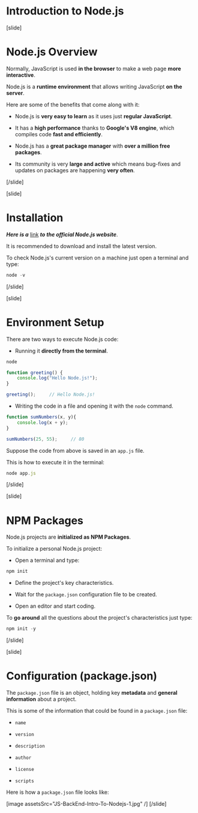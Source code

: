 # Introduction to Node.js

[slide]

# Node.js Overview

Normally, JavaScript is used **in the browser** to make a web page **more interactive**.

Node.js is a **runtime environment** that allows writing JavaScript **on the server**.

Here are some of the benefits that come along with it:

- Node.js is **very easy to learn** as it uses just **regular JavaScript**.

- It has a **high performance** thanks to **Google's V8 engine**, which compiles code **fast and efficiently**.

- Node.js has a **great package manager** with **over a million free packages**.

- Its community is very **large and active** which means bug-fixes and updates on packages are happening **very often**.

[/slide]

[slide]

# Installation

_**Here is a**_ [link](https://nodejs.org/en/) _**to the official Node.js website**_.

It is recommended to download and install the latest version.

To check Node.js's current version on a machine just open a terminal and type:

```js
node -v
```

[/slide]

[slide]

# Environment Setup

There are two ways to execute Node.js code:

- Running it **directly from the terminal**.

```js
node 

function greeting() {
    console.log("Hello Node.js!");
}

greeting();     // Hello Node.js!
```

- Writing the code in a file and opening it with the `node` command.

```js
function sumNumbers(x, y){
    console.log(x + y);
}

sumNumbers(25, 55);     // 80
```

Suppose the code from above is saved in an `app.js` file.

This is how to execute it in the terminal:

```js
node app.js
```

[/slide]

[slide]

# NPM Packages

Node.js projects are **initialized as NPM Packages**.

To initialize a personal Node.js project:

- Open a terminal and type:

```js
npm init
```

- Define the project's key characteristics.

- Wait for the `package.json` configuration file to be created.

- Open an editor and start coding.

To **go around** all the questions about the project's characteristics just type: 

```js
npm init -y
```

[/slide]

[slide]

# Configuration (package.json)

The `package.json` file is an object, holding key **metadata** and **general information** about a project.

This is some of the information that could be found in a `package.json` file:

- `name`

- `version` 

- `description`

- `author`

- `license`

- `scripts`

Here is how a `package.json` file looks like: 

[image assetsSrc="JS-BackEnd-Intro-To-Nodejs-1.jpg" /]
[/slide]
